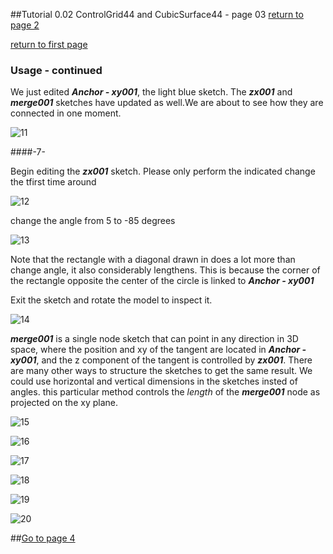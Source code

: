 
##Tutorial 0.02 ControlGrid44 and CubicSurface44 - page 03
[return to page 2](https://github.com/edwardvmills/NURBSlib_EVM/blob/gh-pages/Tutorial%200.02%20ControlGrid44%20and%20CubicSurface44%20-%20page%2002.md)

[return to first page](https://github.com/edwardvmills/NURBSlib_EVM/blob/gh-pages/Tutorial%200.02%20ControlGrid44%20and%20CubicSurface44%20-%20page%2001.md)
### Usage - continued

We just edited **_Anchor - xy001_**, the light blue sketch. The **_zx001_** and **_merge001_** sketches have updated as well.We are about to see how they are connected in one moment.

![11](https://github.com/edwardvmills/NURBSlib_EVM/blob/master/Tutorial%20Models/ControlGridd44%20and%20CubicSurface44/ControlGrid44%20and%20CubicSurface44%2011.png?raw=true)

####-7-

Begin editing the **_zx001_** sketch. Please only perform the indicated change the tfirst time around

![12](https://github.com/edwardvmills/NURBSlib_EVM/blob/master/Tutorial%20Models/ControlGridd44%20and%20CubicSurface44/ControlGrid44%20and%20CubicSurface44%2012.png?raw=true)

change the angle from 5 to -85 degrees

![13](https://github.com/edwardvmills/NURBSlib_EVM/blob/master/Tutorial%20Models/ControlGridd44%20and%20CubicSurface44/ControlGrid44%20and%20CubicSurface44%2013.png?raw=true)

Note that the rectangle with a diagonal drawn in does a lot more than change angle, it also considerably lengthens. This is because the corner of the rectangle opposite the center of the circle is linked to **_Anchor - xy001_**

Exit the sketch and rotate the model to inspect it.

![14](https://github.com/edwardvmills/NURBSlib_EVM/blob/master/Tutorial%20Models/ControlGridd44%20and%20CubicSurface44/ControlGrid44%20and%20CubicSurface44%2014.png?raw=true)

**_merge001_** is a single node sketch that can point in any direction in 3D space, where the position and xy of the tangent are located in **_Anchor - xy001_**, and the z component of the tangent is controlled by **_zx001_**. There are many other ways to structure the sketches to get the same result. We could use horizontal and vertical dimensions in the sketches insted of angles. this particular method controls the _length_ of the **_merge001_** node as projected on the xy plane.

![15](https://github.com/edwardvmills/NURBSlib_EVM/blob/master/Tutorial%20Models/ControlGridd44%20and%20CubicSurface44/ControlGrid44%20and%20CubicSurface44%2015.png?raw=true)

![16](https://github.com/edwardvmills/NURBSlib_EVM/blob/master/Tutorial%20Models/ControlGridd44%20and%20CubicSurface44/ControlGrid44%20and%20CubicSurface44%2016.png?raw=true)

![17](https://github.com/edwardvmills/NURBSlib_EVM/blob/master/Tutorial%20Models/ControlGridd44%20and%20CubicSurface44/ControlGrid44%20and%20CubicSurface44%2017.png?raw=true)

![18](https://github.com/edwardvmills/NURBSlib_EVM/blob/master/Tutorial%20Models/ControlGridd44%20and%20CubicSurface44/ControlGrid44%20and%20CubicSurface44%2018.png?raw=true)

![19](https://github.com/edwardvmills/NURBSlib_EVM/blob/master/Tutorial%20Models/ControlGridd44%20and%20CubicSurface44/ControlGrid44%20and%20CubicSurface44%2019.png?raw=true)

![20](https://github.com/edwardvmills/NURBSlib_EVM/blob/master/Tutorial%20Models/ControlGridd44%20and%20CubicSurface44/ControlGrid44%20and%20CubicSurface44%2020.png?raw=true)

##[Go to page 4](https://github.com/edwardvmills/NURBSlib_EVM/blob/gh-pages/Tutorial%200.02%20ControlGrid44%20and%20CubicSurface44%20-%20page%2004.md)
